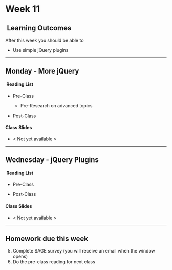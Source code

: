 # Week 11

## <i class="fa fa-star"></i>&nbsp;Learning Outcomes ###
After this week you should be able to 

- Use simple jQuery plugins

---  
## Monday -  More jQuery

#### <i class="fa fa-book"></i>&nbsp;Reading List ###

- Pre-Class  
    - Pre-Research on advanced topics
        
- Post-Class  
        
#### Class Slides 

- &lt; Not yet available &gt;

---  
## Wednesday -  jQuery Plugins

#### <i class="fa fa-book"></i>&nbsp;Reading List ###

- Pre-Class
    
- Post-Class
    
#### Class Slides 
- &lt; Not yet available &gt;

---  

## Homework due this week ###
5. Complete SAGE survey (you will receive an email when the window opens)
6. Do the pre-class reading for next class
